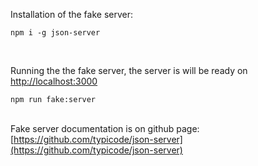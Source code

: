 Installation of the fake server:

``
npm i -g json-server
``

<br/>

Running the the fake server, the server is will be ready on [http://localhost:3000](http://localhost:3000)

``
npm run fake:server
``
<br/><br/>

Fake server documentation is on github page: [https://github.com/typicode/json-server](https://github.com/typicode/json-server)
